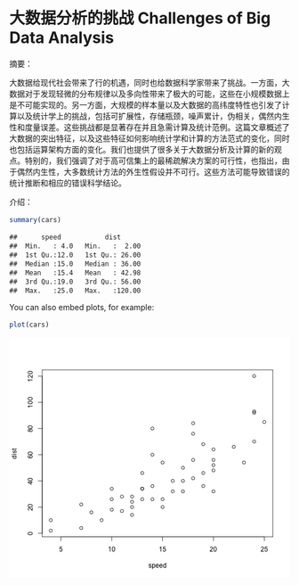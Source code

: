 大数据分析的挑战 Challenges of Big Data Analysis
========================================================

摘要：

大数据给现代社会带来了行的机遇，同时也给数据科学家带来了挑战。一方面，大数据对于发现轻微的分布规律以及多向性带来了极大的可能，这些在小规模数据上是不可能实现的。另一方面，大规模的样本量以及大数据的高纬度特性也引发了计算以及统计学上的挑战，包括可扩展性，存储瓶颈，噪声累计，伪相关，偶然内生性和度量误差。这些挑战都是显著存在并且急需计算及统计范例。这篇文章概述了大数据的突出特征，以及这些特征如何影响统计学和计算的方法范式的变化，同时也包括运算架构方面的变化。我们也提供了很多关于大数据分析及计算的新的观点。特别的，我们强调了对于高可信集上的最稀疏解决方案的可行性，也指出，由于偶然内生性，大多数统计方法的外生性假设并不可行。这些方法可能导致错误的统计推断和相应的错误科学结论。


介绍：


```r
summary(cars)
```

```
##      speed           dist       
##  Min.   : 4.0   Min.   :  2.00  
##  1st Qu.:12.0   1st Qu.: 26.00  
##  Median :15.0   Median : 36.00  
##  Mean   :15.4   Mean   : 42.98  
##  3rd Qu.:19.0   3rd Qu.: 56.00  
##  Max.   :25.0   Max.   :120.00
```

You can also embed plots, for example:


```r
plot(cars)
```

![plot of chunk unnamed-chunk-2](figure/unnamed-chunk-2-1.png)

